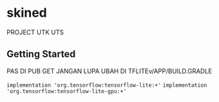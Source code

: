 # skined

PROJECT UTK UTS

## Getting Started

PAS DI PUB GET JANGAN LUPA UBAH DI TFLITEv/APP/BUILD.GRADLE

```implementation 'org.tensorflow:tensorflow-lite:+'```
```implementation 'org.tensorflow:tensorflow-lite-gpu:+'```